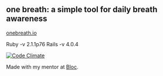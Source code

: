 ## one breath: a simple tool for daily breath awareness

[onebreath.io](http://onebreath.io/)

Ruby -v 2.1.1p76
Rails -v 4.0.4

[![Code Climate](https://codeclimate.com/github/thadley/breath.png)](https://codeclimate.com/github/thadley/breath)

Made with my mentor at [Bloc](http://bloc.io).